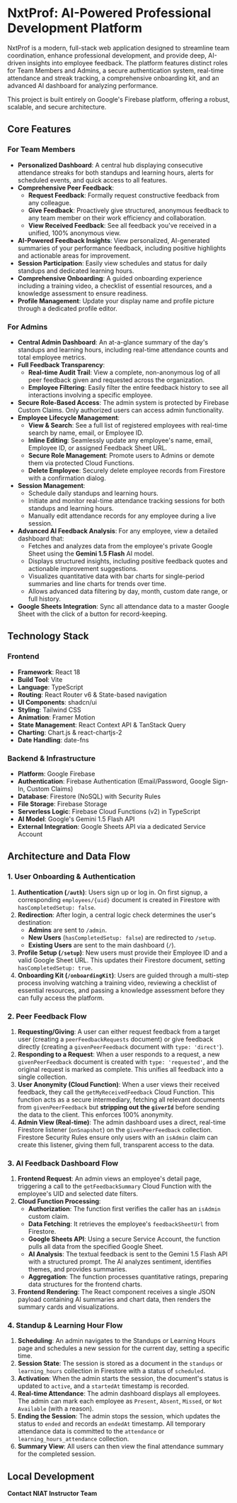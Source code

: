 # NxtProf: AI-Powered Professional Development Platform

NxtProf is a modern, full-stack web application designed to streamline team coordination, enhance professional development, and provide deep, AI-driven insights into employee feedback. The platform features distinct roles for Team Members and Admins, a secure authentication system, real-time attendance and streak tracking, a comprehensive onboarding kit, and an advanced AI dashboard for analyzing performance.

This project is built entirely on Google's Firebase platform, offering a robust, scalable, and secure architecture.

## Core Features

### For Team Members

- **Personalized Dashboard**: A central hub displaying consecutive attendance streaks for both standups and learning hours, alerts for scheduled events, and quick access to all features.
- **Comprehensive Peer Feedback**:
  - **Request Feedback**: Formally request constructive feedback from any colleague.
  - **Give Feedback**: Proactively give structured, anonymous feedback to any team member on their work efficiency and collaboration.
  - **View Received Feedback**: See all feedback you've received in a unified, 100% anonymous view.
- **AI-Powered Feedback Insights**: View personalized, AI-generated summaries of your performance feedback, including positive highlights and actionable areas for improvement.
- **Session Participation**: Easily view schedules and status for daily standups and dedicated learning hours.
- **Comprehensive Onboarding**: A guided onboarding experience including a training video, a checklist of essential resources, and a knowledge assessment to ensure readiness.
- **Profile Management**: Update your display name and profile picture through a dedicated profile editor.

### For Admins

- **Central Admin Dashboard**: An at-a-glance summary of the day's standups and learning hours, including real-time attendance counts and total employee metrics.
- **Full Feedback Transparency**:
  - **Real-time Audit Trail**: View a complete, non-anonymous log of all peer feedback given and requested across the organization.
  - **Employee Filtering**: Easily filter the entire feedback history to see all interactions involving a specific employee.
- **Secure Role-Based Access**: The admin system is protected by Firebase Custom Claims. Only authorized users can access admin functionality.
- **Employee Lifecycle Management**:
  - **View & Search**: See a full list of registered employees with real-time search by name, email, or Employee ID.
  - **Inline Editing**: Seamlessly update any employee's name, email, Employee ID, or assigned Feedback Sheet URL.
  - **Secure Role Management**: Promote users to Admins or demote them via protected Cloud Functions.
  - **Delete Employee**: Securely delete employee records from Firestore with a confirmation dialog.
- **Session Management**:
  - Schedule daily standups and learning hours.
  - Initiate and monitor real-time attendance tracking sessions for both standups and learning hours.
  - Manually edit attendance records for any employee during a live session.
- **Advanced AI Feedback Analysis**: For any employee, view a detailed dashboard that:
  - Fetches and analyzes data from the employee's private Google Sheet using the **Gemini 1.5 Flash** AI model.
  - Displays structured insights, including positive feedback quotes and actionable improvement suggestions.
  - Visualizes quantitative data with bar charts for single-period summaries and line charts for trends over time.
  - Allows advanced data filtering by day, month, custom date range, or full history.
- **Google Sheets Integration**: Sync all attendance data to a master Google Sheet with the click of a button for record-keeping.

## Technology Stack

### Frontend

- **Framework**: React 18
- **Build Tool**: Vite
- **Language**: TypeScript
- **Routing**: React Router v6 & State-based navigation
- **UI Components**: shadcn/ui
- **Styling**: Tailwind CSS
- **Animation**: Framer Motion
- **State Management**: React Context API & TanStack Query
- **Charting**: Chart.js & react-chartjs-2
- **Date Handling**: date-fns

### Backend & Infrastructure

- **Platform**: Google Firebase
- **Authentication**: Firebase Authentication (Email/Password, Google Sign-In, Custom Claims)
- **Database**: Firestore (NoSQL) with Security Rules
- **File Storage**: Firebase Storage
- **Serverless Logic**: Firebase Cloud Functions (v2) in TypeScript
- **AI Model**: Google's Gemini 1.5 Flash API
- **External Integration**: Google Sheets API via a dedicated Service Account

## Architecture and Data Flow

### 1. User Onboarding & Authentication

1.  **Authentication (`/auth`)**: Users sign up or log in. On first signup, a corresponding `employees/{uid}` document is created in Firestore with `hasCompletedSetup: false`.
2.  **Redirection**: After login, a central logic check determines the user's destination:
    - **Admins** are sent to `/admin`.
    - **New Users** (`hasCompletedSetup: false`) are redirected to `/setup`.
    - **Existing Users** are sent to the main dashboard (`/`).
3.  **Profile Setup (`/setup`)**: New users must provide their Employee ID and a valid Google Sheet URL. This updates their Firestore document, setting `hasCompletedSetup: true`.
4.  **Onboarding Kit (`/onboardingKit`)**: Users are guided through a multi-step process involving watching a training video, reviewing a checklist of essential resources, and passing a knowledge assessment before they can fully access the platform.

### 2. Peer Feedback Flow

1.  **Requesting/Giving**: A user can either request feedback from a target user (creating a `peerFeedbackRequests` document) or give feedback directly (creating a `givenPeerFeedback` document with `type: 'direct'`).
2.  **Responding to a Request**: When a user responds to a request, a new `givenPeerFeedback` document is created with `type: 'requested'`, and the original request is marked as complete. This unifies all feedback into a single collection.
3.  **User Anonymity (Cloud Function)**: When a user views their received feedback, they call the `getMyReceivedFeedback` Cloud Function. This function acts as a secure intermediary, fetching all relevant documents from `givenPeerFeedback` but **stripping out the `giverId`** before sending the data to the client. This enforces 100% anonymity.
4.  **Admin View (Real-time)**: The admin dashboard uses a direct, real-time Firestore listener (`onSnapshot`) on the `givenPeerFeedback` collection. Firestore Security Rules ensure only users with an `isAdmin` claim can create this listener, giving them full, transparent access to the data.

### 3. AI Feedback Dashboard Flow

1.  **Frontend Request**: An admin views an employee's detail page, triggering a call to the `getFeedbackSummary` Cloud Function with the employee's UID and selected date filters.
2.  **Cloud Function Processing**:
    - **Authorization**: The function first verifies the caller has an `isAdmin` custom claim.
    - **Data Fetching**: It retrieves the employee's `feedbackSheetUrl` from Firestore.
    - **Google Sheets API**: Using a secure Service Account, the function pulls all data from the specified Google Sheet.
    - **AI Analysis**: The textual feedback is sent to the Gemini 1.5 Flash API with a structured prompt. The AI analyzes sentiment, identifies themes, and provides summaries.
    - **Aggregation**: The function processes quantitative ratings, preparing data structures for the frontend charts.
3.  **Frontend Rendering**: The React component receives a single JSON payload containing AI summaries and chart data, then renders the summary cards and visualizations.

### 4. Standup & Learning Hour Flow

1.  **Scheduling**: An admin navigates to the Standups or Learning Hours page and schedules a new session for the current day, setting a specific time.
2.  **Session State**: The session is stored as a document in the `standups` or `learning_hours` collection in Firestore with a status of `scheduled`.
3.  **Activation**: When the admin starts the session, the document's status is updated to `active`, and a `startedAt` timestamp is recorded.
4.  **Real-time Attendance**: The admin dashboard displays all employees. The admin can mark each employee as `Present`, `Absent`, `Missed`, or `Not Available` (with a reason).
5.  **Ending the Session**: The admin stops the session, which updates the status to `ended` and records an `endedAt` timestamp. All temporary attendance data is committed to the `attendance` or `learning_hours_attendance` collection.
6.  **Summary View**: All users can then view the final attendance summary for the completed session.

## Local Development

**Contact NIAT Instructor Team**

